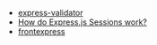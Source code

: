 - [express-validator](https://github.com/ctavan/express-validator)
- [How do Express.js Sessions work?](https://medium.com/dailyjs/techniques-for-decomposing-react-components-e8a1081ef5da)
- [frontexpress](https://github.com/camelaissani/frontexpress)
